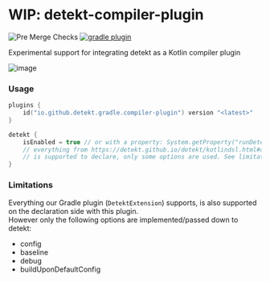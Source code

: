 # WIP: __detekt-compiler-plugin__

![Pre Merge Checks](https://github.com/detekt/detekt-compiler-plugin/workflows/Pre%20Merge%20Checks/badge.svg)
[![gradle plugin](https://img.shields.io/maven-metadata/v/https/plugins.gradle.org/m2/io/github/detekt/gradle/compiler-plugin/io.github.detekt.gradle.compiler-plugin.gradle.plugin/maven-metadata.xml.svg?label=Gradle&style=flat-square)](https://plugins.gradle.org/plugin/io.github.detekt.gradle.compiler-plugin)

Experimental support for integrating detekt as a Kotlin compiler plugin

![image](docs/detekt-compiler-plugin.png "image")


### Usage

```kotlin
plugins {
    id("io.github.detekt.gradle.compiler-plugin") version "<latest>"
}

detekt {
    isEnabled = true // or with a property: System.getProperty("runDetekt") != null
    // everything from https://detekt.github.io/detekt/kotlindsl.html#options-for-detekt-configuration-closure
    // is supported to declare, only some options are used. See limitations. 
}
```

### Limitations

Everything our Gradle plugin (`DetektExtension`) supports, is also supported on the declaration side with this plugin.  
However only the following options are implemented/passed down to detekt:
- config
- baseline
- debug
- buildUponDefaultConfig
